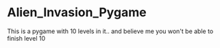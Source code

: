 # Alien_Invasion_Pygame
This is a pygame with 10 levels in it.. and believe me you won't be able to finish level 10
